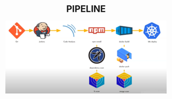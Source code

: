 <h1 align="center">PIPELINE</h1>
<p align="center">
  <img src="public/flow.png" alt="Flow"  />
</p>
